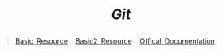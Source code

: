 # <p align="center">_**Git**_</p>


> [Basic_Resource](http://guides.beanstalkapp.com/version-control/common-git-commands.html "Basic command") &nbsp;&nbsp;
> [Basic2_Resource](https://wiki.spheredev.org/index.php/Git_for_the_lazy "Git for lazy") &nbsp;&nbsp;
> [Offical_Documentation](https://git-scm.com/book/en/v2 "Book")


